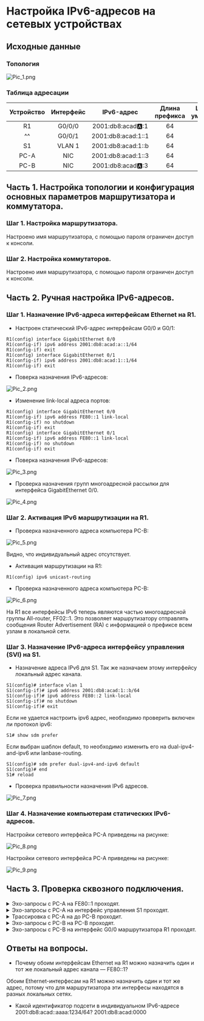 # Настройка IPv6-адресов на сетевых устройствах
## Исходные данные
### Топология

![Pic_1.png](Pic_1.png)

### Таблица адресации
| Устройство | Интерфейс | IPv6-адрес         | Длина префикса | Шлюз по умолчанию |
|:----------:|:---------:|:------------------:|:--------------:|:-----------------:|
| R1         | G0/0/0    | 2001:db8:acad:a::1 | 64             | —                 |
| ^^         | G0/0/1    | 2001:db8:acad:1::1 | 64             | —                 |
| S1         | VLAN 1    | 2001:db8:acad:1::b | 64             | —                 |
| PC-A       | NIC       | 2001:db8:acad:1::3 | 64             | fe80::1           |
| PC-B       | NIC       | 2001:db8:acad:a::3 | 64             | fe80::1           |


## Часть 1. Настройка топологии и конфигурация основных параметров маршрутизатора и коммутатора.

### Шаг 1. Настройка маршрутизатора.
Настроено имя маршрутизатора, с помощью пароля ограничен доступ к консоли.

### Шаг 2. Настройка коммутаторов.
Настроено имя маршрутизатора, с помощью пароля ограничен доступ к консоли.

## Часть 2. Ручная настройка IPv6-адресов.

### Шаг 1. Назначение IPv6-адреса интерфейсам Ethernet на R1.

- Настроен статический IPv6-адрес интерфейсам G0/0 и G0/1:
```
R1(config) interface GigabitEthernet 0/0
R1(config-if) ipv6 address 2001:db8:acad:a::1/64
R1(config-if) exit
R1(config) interface GigabitEthernet 0/1
R1(config-if) ipv6 address 2001:db8:acad:1::1/64
R1(config-if) exit
```
- Поверка назначения IPv6-адресов:

![Pic_2.png](./Pic_2.png)
- Изменение link-local адреса портов:
```
R1(config) interface GigabitEthernet 0/0
R1(config-if) ipv6 address FE80::1 link-local
R1(config-if) no shutdown
R1(config-if) exit
R1(config) interface GigabitEthernet 0/1
R1(config-if) ipv6 address FE80::1 link-local
R1(config-if) no shutdown
R1(config-if) exit
```
- Поверка назначения IPv6-адресов:

![Pic_3.png](./Pic_3.png)

- Проверка назначения групп многоадресной рассылки для интерфейса GigabitEthernet 0/0.
 
![Pic_4.png](./Pic_4.png)

### Шаг 2. Активация IPv6 маршрутизации на R1.

- Проверка назначенного адреса компьютера PC-B:

![Pic_5.png](./Pic_5.png)

Видно, что индивидуальный адрес отсутствует.
- Активация маршрутизации на R1:
```
R1(config) ipv6 unicast-routing
```
- Проверка назначенного адреса компьютера PC-B:

![Pic_6.png](./Pic_6.png)

На R1 все интерфейсы IPv6 теперь являются частью многоадресной группы All-router, FF02\::1. Это позволяет маршрутизатору отправлять сообщения Router Advertisement (RA) с информацией о префиксе всем узлам в локальной сети. 

### Шаг 3. Назначение IPv6-адреса интерфейсу управления (SVI) на S1.

- Назначение адреса IPv6 для S1. Так же назначаем этому интерфейсу локальный адрес канала.
```
S1(config)# interface vlan 1
S1(config-if)# ipv6 address 2001:db8:acad:1::b/64
S1(config-if)# ipv6 address FE80::2 link-local
S1(config-if)# no shutdown
S1(config-if)# exit
```
Если не удается настроить ipv6 адрес, необходимо проверить включен ли протокол ipv6:
```
S1# show sdm prefer
```
Если выбран шаблон default, то необходимо изменить его на dual-ipv4-and-ipv6 или lanbase-routing.
```
S1(config)# sdm prefer dual-ipv4-and-ipv6 default
S1(config)# end
S1# reload
```
- Проверка правильности назначения IPv6 адресов.

![Pic_7.png](./Pic_7.png)

### Шаг 4. Назначение компьютерам статических IPv6-адресов.

Настройки сетевого интерфейса PC-A приведены на рисунке:

![Pic_8.png](./Pic_8.png)

Настройки сетевого интерфейса PC-A приведены на рисунке:

![Pic_9.png](./Pic_9.png)

## Часть 3. Проверка сквозного подключения.

<details><summary>Эхо-запросы с PC-A на FE80::1 проходят.</summary>

![Pic_10.png](./Pic_10.png)

</details>

<details><summary>Эхо-запросы с PC-A на интерфейс управления S1 проходят.</summary>

![Pic_11.png](./Pic_11.png)

</details>

<details><summary>Трассировка с PC-A на до PC-B проходит.</summary>

![Pic_12.png](./Pic_12.png)

</details>

<details><summary>Эхо-запросы с PC-B на PC-B проходят.</summary>

![Pic_13.png](./Pic_13.png "Pic_13.png")

</details>

<details><summary>Эхо-запросы с PC-B на интерфейс G0/0 маршрутизатора R1 проходят.</summary>

![Pic_14.png](./Pic_14.png)

</details>

## Ответы на вопросы.

- Почему обоим интерфейсам Ethernet на R1 можно назначить один и тот же локальный адрес канала — FE80::1?

Обоим Ethernet-интерфесам на R1 можно назначить один и тот же адрес, потому что для маршрутизатора эти интерфесы находятся в разных локальных сетях.

- Какой идентификатор подсети в индивидуальном IPv6-адресе 2001:db8:acad::aaaa:1234/64?
2001:db8:acad:0000

